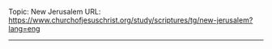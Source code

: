 Topic: New Jerusalem
URL: https://www.churchofjesuschrist.org/study/scriptures/tg/new-jerusalem?lang=eng

---

